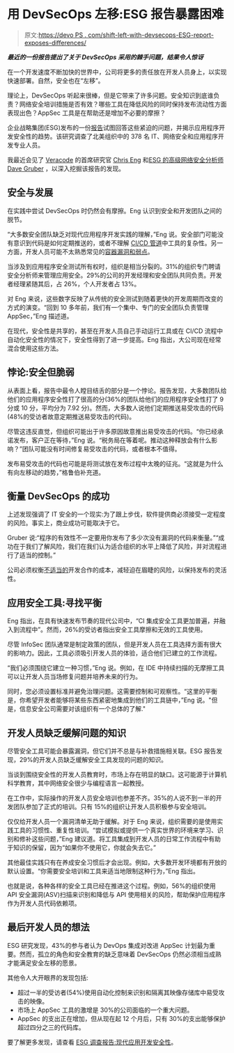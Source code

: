 # 用 DevSecOps 左移:ESG 报告暴露困难

> 原文:[https://devo PS . com/shift-left-with-devsecops-ESG-report-exposes-differences/](https://devops.com/shifting-left-with-devsecops-esg-report-exposes-difficulties/)

***最近的一份报告提出了关于 DevSecOps 采用的棘手问题，结果令人惊讶***

在一个开发速度不断加快的世界中，公司将更多的责任放在开发人员身上，以实现快速部署。自然，安全也在“左移”。

理论上，DevSecOps 听起来很棒，但是它带来了许多问题。安全知识到底谁负责？网络安全培训措施是否有效？哪些工具在降低风险的同时保持发布流动性方面表现出色？AppSec 工具是在帮助还是增加不必要的摩擦？

企业战略集团(ESG)发布的一份[报告](https://www.veracode.com/blog/secure-development/new-esg-survey-report-modern-application-development-security)试图回答这些紧迫的问题，并揭示应用程序开发安全性的趋势。该研究调查了北美组织中的 378 名 IT、网络安全和应用程序开发专业人员。

我最近会见了 [Veracode](https://www.veracode.com/) 的首席研究官 [Chris Eng](https://www.linkedin.com/in/chris-eng-ab51331/) 和[ESG 的高级网络安全分析师 Dave Gruber](https://www.linkedin.com/in/dgruber/) ，以深入挖掘该报告的发现。

## 安全与发展

在实践中尝试 DevSecOps 时仍然会有摩擦。Eng 认识到安全和开发团队之间的脱节。

“大多数安全团队缺乏对现代应用程序开发实践的理解，”Eng 说。安全部门可能没有意识到代码是如何定期推送的，或者不理解 [CI/CD 管道](https://devops.com/how-to-scale-microservices-ci-cd-pipelines/)中工具的复杂性。另一方面，开发人员可能不太熟悉常见的[容器漏洞和弱点](https://containerjournal.com/topics/container-security/common-container-and-kubernetes-vulnerabilities/)。

当涉及到应用程序安全测试所有权时，组织是相当分裂的。31%的组织专门聘请安全分析师来管理应用安全。29%的公司的开发经理和安全团队共同负责。开发者经理紧随其后，占 26%，个人开发者占 13%。

对 Eng 来说，这些数字反映了从传统的安全测试到随着更快的开发周期而改变的方式的演变。“回到 10 多年前，我们有一个集中、专门的安全团队负责管理 AppSec，”Eng 描述道。

在现代，安全性是共享的，甚至在开发人员自己手动运行工具或在 CI/CD 流程中自动化安全性的情况下，安全性得到了进一步提高。Eng 指出，大公司现在经常混合使用这些方法。

## 悖论:安全但脆弱

从表面上看，报告中最令人瞠目结舌的部分是一个悖论。报告发现，大多数团队给他们的应用程序安全性打了很高的分(36%的团队给他们的应用程序安全性打了 9 分或 10 分，平均分为 7.92 分)。然而，大多数人说他们定期推送易受攻击的代码(48%的受访者故意定期推送易受攻击的代码)。

尽管这违反直觉，但组织可能出于许多原因故意推出易受攻击的代码。“你已经承诺发布，客户正在等待，”Eng 说。“税务局在等着呢。推动这种释放会有什么影响？”团队可能没有时间修复易受攻击的代码，或者根本不值得。

发布易受攻击的代码也可能是将测试放在发布过程中太晚的征兆。“这就是为什么有向左移动的趋势，”格鲁伯补充道。

## 衡量 DevSecOps 的成功

上述发现强调了 IT 安全的一个现实:为了跟上步伐，软件提供商必须接受一定程度的风险。事实上，商业成功可能取决于它。

Gruber 说:“程序的有效性不一定要用你发布了多少次没有漏洞的代码来衡量。”“成功在于我们了解风险，我们在我们认为适合组织的水平上降低了风险，并对流程进行了适当的控制。”

公司必须权衡[不适当的](https://devops.com/weighing-the-cost-of-improper-devsecops/)开发合作的成本，减轻迫在眉睫的风险，以保持发布的灵活性。

## 应用安全工具:寻找平衡

Eng 指出，在具有快速发布节奏的现代公司中，“CI 集成安全工具更加普遍，并融入到流程中”。然而，26%的受访者指出安全工具摩擦和无效的工具使用。

尽管 InfoSec 团队通常是制定政策的团队，但是开发人员在工具选择方面有很大的影响力。因此，工具必须吸引开发人员的体验，适合他们已建立的工作流程。

“我们必须围绕它建立一种习惯，”Eng 说。例如，在 IDE 中持续扫描的无摩擦工具可以让开发人员当场修复问题并培养未来的行为。

同时，您必须设置标准并避免治理问题。这需要控制和可观察性。“这里的平衡是，你希望开发者能够将某些东西紧密地集成到他们的工具链中，”Eng 说。"但是，信息安全公司需要对该组织有一个总体的了解."

## 开发人员缺乏缓解问题的知识

尽管安全工具可能会暴露漏洞，但它们并不总是与补救措施相关联。ESG 报告发现，29%的开发人员缺乏缓解安全工具发现的问题的知识。

当谈到围绕安全性的开发人员教育时，市场上存在明显的缺口。这可能源于计算机科学教育，其中网络安全很少与编程语言一起教授。

在工作中，实际操作的开发人员安全培训也参差不齐。35%的人说不到一半的开发团队参加了正式的培训。只有 15%的组织让开发人员积极参与安全培训。

仅仅给开发人员一个漏洞清单无助于缓解。对于 Eng 来说，组织需要的是使用实践工具的习惯性、重复性培训。“尝试模拟或提供一个真实世界的环境来学习、识别和修补这些问题，”Eng 建议道。将工具集成到开发人员的日常工作流程中有助于知识的保留，因为“如果你不使用它，你就会失去它。”

其他最佳实践只有在养成安全习惯后才会出现。例如，大多数开发环境都有开放的默认设置。“你需要安全培训和工具来适当地限制这种行为，”Eng 指出。

也就是说，各种各样的安全工具已经在推进这个过程。例如，56%的组织使用 API 安全漏洞(ASV)扫描来识别和降低与 API 使用相关的风险，帮助保护应用程序作为开发人员代码依赖项。

## 最后开发人员的想法

ESG 研究发现，43%的参与者认为 DevOps 集成对改进 AppSec 计划最为重要。然而，孤立的角色和安全教育的缺乏意味着 DevSecOps 仍然必须相当成熟才能满足安全左移的愿景。

其他令人大开眼界的发现包括:

*   超过一半的受访者(54%)使用自动化控制来识别和隔离其映像存储库中易受攻击的映像。
*   市场上 AppSec 工具的激增是 30%的公司面临的一个重大问题。
*   AppSec 的支出正在增加，但从现在起 12 个月后，只有 30%的支出能够保护超过四分之三的代码库。

要了解更多发现，请查看 [ESG 调查报告:现代应用开发安全性](https://www.veracode.com/blog/secure-development/new-esg-survey-report-modern-application-development-security)。